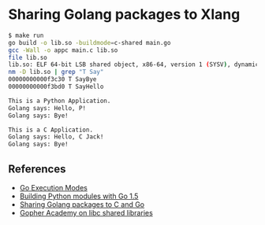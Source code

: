 # Sharing Golang packages to Xlang

```bash
$ make run
go build -o lib.so -buildmode=c-shared main.go
gcc -Wall -o appc main.c lib.so 
file lib.so
lib.so: ELF 64-bit LSB shared object, x86-64, version 1 (SYSV), dynamically linked, BuildID[sha1]=7771f7caf6250cc89a48c5b28635d7688e8c2d6a, not stripped
nm -D lib.so | grep "T Say"
00000000000f3c30 T SayBye
00000000000f3bd0 T SayHello

This is a Python Application.
Golang says: Hello, P!
Golang says: Bye!

This is a C Application.
Golang says: Hello, C Jack!
Golang says: Bye!

```

## References

* [Go Execution Modes](https://docs.google.com/document/d/1nr-TQHw_er6GOQRsF6T43GGhFDelrAP0NqSS_00RgZQ/edit?pli=1)
* [Building Python modules with Go 1.5](https://blog.filippo.io/building-python-modules-with-go-1-5/)
* [Sharing Golang packages to C and Go](http://blog.ralch.com/tutorial/golang-sharing-libraries/)
* [Gopher Academy on libc shared libraries](https://blog.gopheracademy.com/advent-2015/libc-hooking-go-shared-libraries/)
